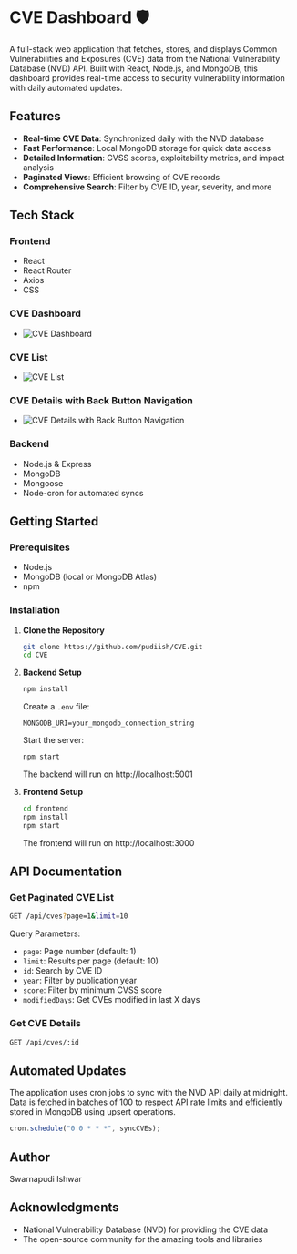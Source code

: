 # CVE Dashboard 🛡️

A full-stack web application that fetches, stores, and displays Common Vulnerabilities and Exposures (CVE) data from the National Vulnerability Database (NVD) API. Built with React, Node.js, and MongoDB, this dashboard provides real-time access to security vulnerability information with daily automated updates.

## Features

- **Real-time CVE Data**: Synchronized daily with the NVD database
- **Fast Performance**: Local MongoDB storage for quick data access
- **Detailed Information**: CVSS scores, exploitability metrics, and impact analysis
- **Paginated Views**: Efficient browsing of CVE records
- **Comprehensive Search**: Filter by CVE ID, year, severity, and more

## Tech Stack

### Frontend
- React
- React Router
- Axios
- CSS 

### **CVE Dashboard**
- ![CVE Dashboard](https://drive.google.com/uc?export=view&id=1f8Yv8_OzAy5QHDbbE8kwzn4K3EBXVefR)

### **CVE List**
- ![CVE List](https://drive.google.com/uc?export=view&id=186Hc1pwYz-Lo0XcZaoCgrUbKMmDTbPM7)

### **CVE Details with Back Button Navigation** 
- ![CVE Details with Back Button Navigation](https://drive.google.com/uc?export=view&id=1W74_p6c_SpCCL6lU-JzMItw5FMTsvzQi)

### Backend
- Node.js & Express
- MongoDB
- Mongoose
- Node-cron for automated syncs

## Getting Started

### Prerequisites
- Node.js
- MongoDB (local or MongoDB Atlas)
- npm

### Installation

1. **Clone the Repository**
   ```bash
   git clone https://github.com/pudiish/CVE.git
   cd CVE
   ```

2. **Backend Setup**
   ```bash
   npm install
   ```
   
   Create a `.env` file:
   ```
   MONGODB_URI=your_mongodb_connection_string
   ```
   
   Start the server:
   ```bash
   npm start
   ```
   The backend will run on http://localhost:5001

3. **Frontend Setup**
   ```bash
   cd frontend
   npm install
   npm start
   ```
   The frontend will run on http://localhost:3000

## API Documentation

### Get Paginated CVE List
```bash
GET /api/cves?page=1&limit=10
```
Query Parameters:
- `page`: Page number (default: 1)
- `limit`: Results per page (default: 10)
- `id`: Search by CVE ID
- `year`: Filter by publication year
- `score`: Filter by minimum CVSS score
- `modifiedDays`: Get CVEs modified in last X days

### Get CVE Details
```bash
GET /api/cves/:id
```

## Automated Updates

The application uses cron jobs to sync with the NVD API daily at midnight. Data is fetched in batches of 100 to respect API rate limits and efficiently stored in MongoDB using upsert operations.

```javascript
cron.schedule("0 0 * * *", syncCVEs);
```


## Author

Swarnapudi Ishwar

## Acknowledgments

- National Vulnerability Database (NVD) for providing the CVE data
- The open-source community for the amazing tools and libraries
